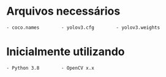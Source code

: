# Arquivos necessários
	- coco.names		- yolov3.cfg		- yolov3.weights
	
# Inicialmente utilizando
    - Python 3.8        - OpenCV x.x
